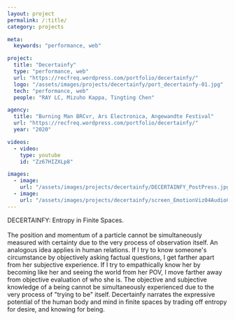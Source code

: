 ```yaml
---
layout: project
permalink: /:title/
category: projects

meta:
  keywords: "performance, web"

project:
  title: "Decertainfy"
  type: "performance, web"
  url: "https://recfreq.wordpress.com/portfolio/decertainfy/"
  logo: "/assets/images/projects/decertainfy/port_decertainfy-01.jpg"
  tech: "performance, web"
  people: "RAY LC, Mizuho Kappa, Tingting Chen"

agency:
  title: "Burning Man BRCvr, Ars Electronica, Angewandte Festival"
  url: "https://recfreq.wordpress.com/portfolio/decertainfy/"
  year: "2020"

videos:
  - video:
    type: youtube
    id: "Zz67HIZXLp8"

images:
  - image:
    url: "/assets/images/projects/decertainfy/DECERTAINFY_PostPress.jpg"
  - image:
    url: "/assets/images/projects/decertainfy/screen_EmotionViz04AudioCurves02Siren.gif"
---
```

<p>DECERTAINFY: Entropy in Finite Spaces.<br><br>
The position and momentum of a particle cannot be simultaneously measured with certainty due to the very process of observation itself. An analogous idea applies in human relations. If I try to know someone's circumstance by objectively asking factual questions, I get farther apart from her subjective experience. If I try to empathically know her by becoming like her and seeing the world from her POV, I move farther away from objective evaluation of who she is. The objective and subjective knowledge of a being cannot be simultaneously experienced due to the very process of "trying to be" itself. Decertainfy narrates the expressive potential of the human body and mind in finite spaces by trading off entropy for desire, and knowing for being.</p>